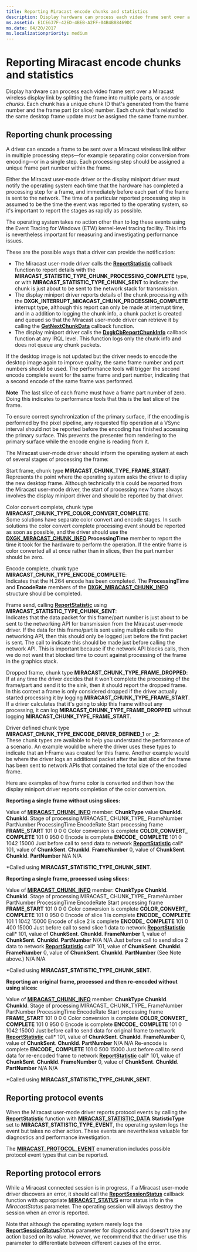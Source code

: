 ```yaml
---
title: Reporting Miracast encode chunks and statistics
description: Display hardware can process each video frame sent over a Miracast wireless display link by splitting the frame into multiple parts, or encode chunks.
ms.assetid: E1CE637F-42ED-4BEB-A2FF-04B4B88469DC
ms.date: 04/20/2017
ms.localizationpriority: medium
---
```


# Reporting Miracast encode chunks and statistics


Display hardware can process each video frame sent over a Miracast wireless display link by splitting the frame into multiple parts, or *encode chunks*. Each chunk has a unique chunk ID that's generated from the frame number and the frame part (or slice) number. Each chunk that's related to the same desktop frame update must be assigned the same frame number.

## <span id="Reporting_chunk_processing"></span><span id="reporting_chunk_processing"></span><span id="REPORTING_CHUNK_PROCESSING"></span>Reporting chunk processing


A driver can encode a frame to be sent over a Miracast wireless link either in multiple processing steps—for example separating color conversion from encoding—or in a single step. Each processing step should be assigned a unique frame part number within the frame.

Either the Miracast user-mode driver or the display miniport driver must notify the operating system each time that the hardware has completed a processing step for a frame, and immediately before each part of the frame is sent to the network. The time of a particular reported processing step is assumed to be the time the event was reported to the operating system, so it's important to report the stages as rapidly as possible.

The operating system takes no action other than to log these events using the Event Tracing for Windows (ETW) kernel-level tracing facility. This info is nevertheless important for measuring and investigating performance issues.

These are the possible ways that a driver can provide the notification:

-   The Miracast user-mode driver calls the [**ReportStatistic**](https://docs.microsoft.com/windows-hardware/drivers/ddi/content/netdispumdddi/nc-netdispumdddi-pfn_report_statistic) callback function to report details with the **MIRACAST\_STATISTIC\_TYPE\_CHUNK\_PROCESSING\_COMPLETE** type, or with **MIRACAST\_STATISTIC\_TYPE\_CHUNK\_SENT** to indicate the chunk is just about to be sent to the network stack for transmission.
-   The display miniport driver reports details of the chunk processing with the **DXGK\_INTERRUPT\_MICACAST\_CHUNK\_PROCESSING\_COMPLETE** interrupt type, although this report can only be made at interrupt time, and in a addition to logging the chunk info, a chunk packet is created and queued so that the Miracast user-mode driver can retrieve it by calling the [**GetNextChunkData**](https://docs.microsoft.com/windows-hardware/drivers/ddi/content/netdispumdddi/nc-netdispumdddi-pfn_get_next_chunk_data) callback function.
-   The display miniport driver calls the [**DxgkCbReportChunkInfo**](https://docs.microsoft.com/windows-hardware/drivers/ddi/content/dispmprt/nc-dispmprt-dxgkcb_miracast_report_chunk_info) callback function at any IRQL level. This function logs only the chunk info and does not queue any chunk packets.

If the desktop image is not updated but the driver needs to encode the desktop image again to improve quality, the same frame number and part numbers should be used. The performance tools will trigger the second encode complete event for the same frame and part number, indicating that a second encode of the same frame was performed.

**Note**  The last slice of each frame must have a frame part number of zero. Doing this indicates to performance tools that this is the last slice of the frame.

 

To ensure correct synchronization of the primary surface, if the encoding is performed by the pixel pipeline, any requested flip operation at a VSync interval should not be reported before the encoding has finished accessing the primary surface. This prevents the presenter from rendering to the primary surface while the encode engine is reading from it.

The Miracast user-mode driver should inform the operating system at each of several stages of processing the frame:

<span id="Start_frame__chunk_type__MIRACAST_CHUNK_TYPE_FRAME_START_"></span><span id="start_frame__chunk_type__miracast_chunk_type_frame_start_"></span><span id="START_FRAME__CHUNK_TYPE__MIRACAST_CHUNK_TYPE_FRAME_START_"></span>Start frame, chunk type **MIRACAST\_CHUNK\_TYPE\_FRAME\_START**:  
Represents the point where the operating system asks the driver to display the new desktop frame. Although technically this could be reported from the Miracast user-mode driver, the start of processing new frame always involves the display miniport driver and should be reported by that driver.

<span id="Color_convert_complete__chunk_type_MIRACAST_CHUNK_TYPE_COLOR_CONVERT_COMPLETE_"></span><span id="color_convert_complete__chunk_type_miracast_chunk_type_color_convert_complete_"></span><span id="COLOR_CONVERT_COMPLETE__CHUNK_TYPE_MIRACAST_CHUNK_TYPE_COLOR_CONVERT_COMPLETE_"></span>Color convert complete, chunk type **MIRACAST\_CHUNK\_TYPE\_COLOR\_CONVERT\_COMPLETE**:  
Some solutions have separate color convert and encode stages. In such solutions the color convert complete processing event should be reported as soon as possible, and the driver should use the [**DXGK\_MIRACAST\_CHUNK\_INFO**](https://docs.microsoft.com/windows-hardware/drivers/ddi/content/d3dukmdt/ns-d3dukmdt-dxgk_miracast_chunk_info).**ProcessingTime** member to report the time it took for the hardware to perform the operation. If the entire frame is color converted all at once rather than in slices, then the part number should be zero.

<span id="Encode_complete__chunk_type_MIRACAST_CHUNK_TYPE_ENCODE_COMPLETE_"></span><span id="encode_complete__chunk_type_miracast_chunk_type_encode_complete_"></span><span id="ENCODE_COMPLETE__CHUNK_TYPE_MIRACAST_CHUNK_TYPE_ENCODE_COMPLETE_"></span>Encode complete, chunk type **MIRACAST\_CHUNK\_TYPE\_ENCODE\_COMPLETE**:  
Indicates that the H.264 encode has been completed. The **ProcessingTime** and **EncodeRate** members of the [**DXGK\_MIRACAST\_CHUNK\_INFO**](https://docs.microsoft.com/windows-hardware/drivers/ddi/content/d3dukmdt/ns-d3dukmdt-dxgk_miracast_chunk_info) structure should be completed.

<span id="Frame_send__calling_ReportStatistic_using_MIRACAST_STATISTIC_TYPE_CHUNK_SENT_"></span><span id="frame_send__calling_reportstatistic_using_miracast_statistic_type_chunk_sent_"></span><span id="FRAME_SEND__CALLING_REPORTSTATISTIC_USING_MIRACAST_STATISTIC_TYPE_CHUNK_SENT_"></span>Frame send, calling [**ReportStatistic**](https://docs.microsoft.com/windows-hardware/drivers/ddi/content/netdispumdddi/nc-netdispumdddi-pfn_report_statistic) using **MIRACAST\_STATISTIC\_TYPE\_CHUNK\_SENT**:  
Indicates that the data packet for this frame/part number is just about to be sent to the networking API for transmission from the Miracast user-mode driver. If the data for this frame/part is sent using multiple calls to the networking API, then this should only be logged just before the first packet is sent. The call to indicate this should be made just before calling the network API. This is important because if the network API blocks calls, then we do not want that blocked time to count against processing of the frame in the graphics stack.

<span id="Dropped_frame__chunk_type__MIRACAST_CHUNK_TYPE_FRAME_DROPPED_"></span><span id="dropped_frame__chunk_type__miracast_chunk_type_frame_dropped_"></span><span id="DROPPED_FRAME__CHUNK_TYPE__MIRACAST_CHUNK_TYPE_FRAME_DROPPED_"></span>Dropped frame, chunk type **MIRACAST\_CHUNK\_TYPE\_FRAME\_DROPPED**:  
If at any time the driver decides that it won't complete the processing of the frame/part and send it to the sink, then it should report the dropped frame. In this context a frame is only considered dropped if the driver actually started processing it by logging **MIRACAST\_CHUNK\_TYPE\_FRAME\_START**. If a driver calculates that it's going to skip this frame without any processing, it can log **MIRACAST\_CHUNK\_TYPE\_FRAME\_DROPPED** without logging **MIRACAST\_CHUNK\_TYPE\_FRAME\_START**.

<span id="Driver_defined_chunk_type_MIRACAST_CHUNK_TYPE_ENCODE_DRIVER_DEFINED_1_or__2_"></span><span id="driver_defined_chunk_type_miracast_chunk_type_encode_driver_defined_1_or__2_"></span><span id="DRIVER_DEFINED_CHUNK_TYPE_MIRACAST_CHUNK_TYPE_ENCODE_DRIVER_DEFINED_1_OR__2_"></span>Driver defined chunk type **MIRACAST\_CHUNK\_TYPE\_ENCODE\_DRIVER\_DEFINED\_1** or **\_2**:  
These chunk types are available to help you understand the performance of a scenario. An example would be where the driver uses these types to indicate that an I-Frame was created for this frame. Another example would be where the driver logs an additional packet after the last slice of the frame has been sent to network APIs that contained the total size of the encoded frame.

Here are examples of how frame color is converted and then how the display miniport driver reports completion of the color conversion.

**Reporting a single frame without using slices:**

Value of [**MIRACAST\_CHUNK\_INFO**](https://docs.microsoft.com/windows-hardware/drivers/ddi/content/netdispumdddi/ns-netdispumdddi-miracast_chunk_info) member:
**ChunkType** value
**ChunkId**.
**ChunkId**.
Stage of processing
MIRACAST\_ CHUNK\_TYPE\_
FrameNumber
PartNumber
ProcessingTime
EncodeRate
Start processing frame
**FRAME\_START**
101
0
0
0
Color conversion is complete
**COLOR\_CONVERT\_** **COMPLETE**
101
0
950
0
Encode is complete
**ENCODE\_** **COMPLETE**
101
0
1042
15000
Just before call to send data to network
[**ReportStatistic**](https://docs.microsoft.com/windows-hardware/drivers/ddi/content/netdispumdddi/nc-netdispumdddi-pfn_report_statistic) call\*
101, value of **ChunkSent**. **ChunkId**. **FrameNumber**
0, value of **ChunkSent**. **ChunkId**. **PartNumber**
N/A
N/A
 

\*Called using **MIRACAST\_STATISTIC\_TYPE\_CHUNK\_SENT**.

**Reporting a single frame, processed using slices:**

Value of [**MIRACAST\_CHUNK\_INFO**](https://docs.microsoft.com/windows-hardware/drivers/ddi/content/netdispumdddi/ns-netdispumdddi-miracast_chunk_info) member:
**ChunkType**
**ChunkId**.
**ChunkId**.
Stage of processing
MIRACAST\_ CHUNK\_TYPE\_
FrameNumber
PartNumber
ProcessingTime
EncodeRate
Start processing frame
**FRAME\_START**
101
0
0
0
Color conversion is complete
**COLOR\_CONVERT\_** **COMPLETE**
101
0
950
0
Encode of slice 1 is complete
**ENCODE\_** **COMPLETE**
101
1
1042
15000
Encode of slice 2 is complete
**ENCODE\_** **COMPLETE**
101
0
400
15000
Just before call to send slice 1 data to network
[**ReportStatistic**](https://docs.microsoft.com/windows-hardware/drivers/ddi/content/netdispumdddi/nc-netdispumdddi-pfn_report_statistic) call\*
101, value of **ChunkSent**. **ChunkId**. **FrameNumber**
1, value of **ChunkSent**. **ChunkId**. **PartNumber**
N/A
N/A
Just before call to send slice 2 data to network
[**ReportStatistic**](https://docs.microsoft.com/windows-hardware/drivers/ddi/content/netdispumdddi/nc-netdispumdddi-pfn_report_statistic) call\*
101, value of **ChunkSent**. **ChunkId**. **FrameNumber**
0, value of **ChunkSent**. **ChunkId**. **PartNumber** (See Note above.)
N/A
N/A
 

\*Called using **MIRACAST\_STATISTIC\_TYPE\_CHUNK\_SENT**.

**Reporting an original frame, processed and then re-encoded without using slices:**

Value of [**MIRACAST\_CHUNK\_INFO**](https://docs.microsoft.com/windows-hardware/drivers/ddi/content/netdispumdddi/ns-netdispumdddi-miracast_chunk_info) member:
**ChunkType**
**ChunkId**.
**ChunkId**.
Stage of processing
MIRACAST\_ CHUNK\_TYPE\_
FrameNumber
PartNumber
ProcessingTime
EncodeRate
Start processing frame
**FRAME\_START**
101
0
0
0
Color conversion is complete
**COLOR\_CONVERT\_** **COMPLETE**
101
0
950
0
Encode is complete
**ENCODE\_** **COMPLETE**
101
0
1042
15000
Just before call to send data for original frame to network
[**ReportStatistic**](https://docs.microsoft.com/windows-hardware/drivers/ddi/content/netdispumdddi/nc-netdispumdddi-pfn_report_statistic) call\*
101, value of **ChunkSent**. **ChunkId**. **FrameNumber**
0, value of **ChunkSent**. **ChunkId**. **PartNumber**
N/A
N/A
Re-encode is complete
**ENCODE\_** **COMPLETE**
101
0
500
15000
Just before call to send data for re-encoded frame to network
[**ReportStatistic**](https://docs.microsoft.com/windows-hardware/drivers/ddi/content/netdispumdddi/nc-netdispumdddi-pfn_report_statistic) call\*
101, value of **ChunkSent**. **ChunkId**. **FrameNumber**
0, value of **ChunkSent**. **ChunkId**. **PartNumber**
N/A
N/A
 

\*Called using **MIRACAST\_STATISTIC\_TYPE\_CHUNK\_SENT**.

## <span id="Reporting_protocol_events"></span><span id="reporting_protocol_events"></span><span id="REPORTING_PROTOCOL_EVENTS"></span>Reporting protocol events


When the Miracast user-mode driver reports protocol events by calling the [**ReportStatistic**](https://docs.microsoft.com/windows-hardware/drivers/ddi/content/netdispumdddi/nc-netdispumdddi-pfn_report_statistic) function with [**MIRACAST\_STATISTIC\_DATA**](https://docs.microsoft.com/windows-hardware/drivers/ddi/content/netdispumdddi/ns-netdispumdddi-miracast_statistic_data).**StatisticType** set to **MIRACAST\_STATISTIC\_TYPE\_EVENT**, the operating system logs the event but takes no other action. These events are nevertheless valuable for diagnostics and performance investigation.

The [**MIRACAST\_PROTOCOL\_EVENT**](https://docs.microsoft.com/windows-hardware/drivers/ddi/content/netdispumdddi/ne-netdispumdddi-miracast_protocol_event) enumeration includes possible protocol event types that can be reported.

## <span id="Reporting_protocol_errors"></span><span id="reporting_protocol_errors"></span><span id="REPORTING_PROTOCOL_ERRORS"></span>Reporting protocol errors


While a Miracast connected session is in progress, if a Miracast user-mode driver discovers an error, it should call the [**ReportSessionStatus**](https://docs.microsoft.com/windows-hardware/drivers/ddi/content/netdispumdddi/nc-netdispumdddi-pfn_report_session_status) callback function with appropriate [**MIRACAST\_STATUS**](https://docs.microsoft.com/windows-hardware/drivers/ddi/content/netdispumdddi/ne-netdispumdddi-miracast_status) error status info in the *MiracastStatus* parameter. The operating session will always destroy the session when an error is reported.

Note that although the operating system merely logs the [**ReportSessionStatus**](https://docs.microsoft.com/windows-hardware/drivers/ddi/content/netdispumdddi/nc-netdispumdddi-pfn_report_session_status)*Status* parameter for diagnostics and doesn't take any action based on its value. However, we recommend that the driver use this parameter to differentiate between different causes of the error.

 

 





